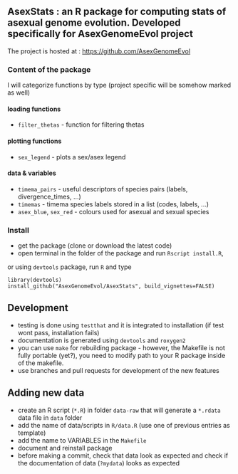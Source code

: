 ## AsexStats : an R package for computing stats of asexual genome evolution. Developed specifically for AsexGenomeEvol project

The project is hosted at : https://github.com/AsexGenomeEvol

### Content of the package

I will categorize functions by type (project specific will be somehow marked as well)

#### loading functions

- `filter_thetas` - function for filtering thetas

#### plotting functions

- `sex_legend` - plots a sex/asex legend

#### data & variables

- `timema_pairs` - useful descriptors of species pairs (labels, divergence_times, ...)
- `timemas` - timema species labels stored in a list (codes, labels, ...)
- `asex_blue`, `sex_red` - colours used for asexual and sexual species


### Install

- get the package (clone or download the latest code)
- open terminal in the folder of the package and run `Rscript install.R`,

or using `devtools` package, run `R` and type

```{R}
library(devtools)
install_github("AsexGenomeEvol/AsexStats", build_vignettes=FALSE)
```

## Development

- testing is done using `testthat` and it is integrated to installation (if test wont pass, installation fails)
- documentation is generated using `devtools` and `roxygen2`
- you can use `make` for rebuilding package - however, the Makefile is not fully portable  (yet?), you need to modify path to your R package inside of the makefile.
- use branches and pull requests for development of the new features

## Adding new data

- create an R script (`*.R`) in folder `data-raw` that will generate a `*.rdata` data file in `data` folder
- add the name of data/scripts in `R/data.R` (use one of previous entries as template)
- add the name to VARIABLES in the `Makefile`
- document and reinstall package
- before making a commit, check that data look as expected and check if the documentation of data (`?mydata`) looks as expected
